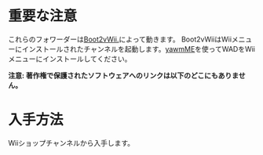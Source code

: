 # 重要な注意

これらのフォワーダーは[Boot2vWii.](https://github.com/WiiDatabase/Boot2vWii)によって動きます。
Boot2vWiiはWiiメニューにインストールされたチャンネルを起動します。[yawmME](https://wii.hacks.guide/yawmme)を使ってWADをWiiメニューにインストールしてください。

**注意: 著作権で保護されたソフトウェアへのリンクは以下のどこにもありません。**


# 入手方法
Wiiショップチャンネルから入手します。
